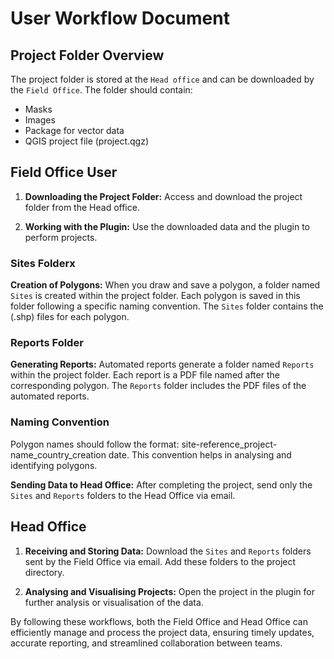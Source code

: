 # User Workflow Document

## Project Folder Overview

The project folder is stored at the `Head office` and can be downloaded by the `Field Office`. The folder should contain:

- Masks
- Images
- Package for vector data
- QGIS project file (project.qgz)

## Field Office User

1. **Downloading the Project Folder:** Access and download the project folder from the Head office.

2. **Working with the Plugin:** Use the downloaded data and the plugin to perform projects.

### Sites Folderx

**Creation of Polygons:** When you draw and save a polygon, a folder named `Sites` is created within the project folder. Each polygon is saved in this folder following a specific naming convention. The `Sites` folder contains the (.shp) files for each polygon.

### Reports Folder

**Generating Reports:** Automated reports generate a folder named `Reports` within the project folder. Each report is a PDF file named after the corresponding polygon. The `Reports` folder includes the PDF files of the automated reports.

### Naming Convention

Polygon names should follow the format: site-reference_project-name_country_creation date. This convention helps in analysing and identifying polygons.

**Sending Data to Head Office:** After completing the project, send only the `Sites` and `Reports` folders to the Head Office via email.

## Head Office

1. **Receiving and Storing Data:** Download the `Sites` and `Reports` folders sent by the Field Office via email. Add these folders to the project directory.

2. **Analysing and Visualising Projects:** Open the project in the plugin for further analysis or visualisation of the data.

By following these workflows, both the Field Office and Head Office can efficiently manage and process the project data, ensuring timely updates, accurate reporting, and streamlined collaboration between teams.
